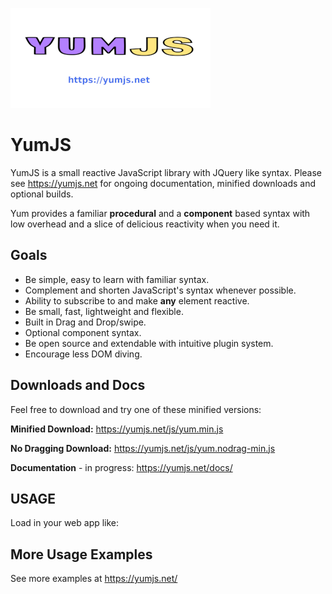 
![GitHub Logo](/images/yumlogo.png)




# YumJS
YumJS is a small reactive JavaScript library with JQuery like syntax. 
Please see https://yumjs.net for ongoing documentation, minified downloads and optional builds.


Yum provides a familiar **procedural** and a **component** based syntax with low overhead and a slice of delicious reactivity when you need it.

## Goals

  -  Be simple, easy to learn with familiar syntax.
  -  Complement and shorten JavaScript's syntax whenever possible.
  -  Ability to subscribe to and make **any** element reactive.
  -  Be small, fast, lightweight and flexible.
  -  Built in Drag and Drop/swipe.
  -  Optional component syntax.
  -  Be open source and extendable with intuitive plugin system.
  -  Encourage less DOM diving.
    
## Downloads and Docs

Feel free to download and try one of these minified versions:

**Minified Download:** https://yumjs.net/js/yum.min.js

**No Dragging Download:** https://yumjs.net/js/yum.nodrag-min.js

**Documentation** - in progress: https://yumjs.net/docs/


## USAGE
Load in your web app like:
<script async src='https://yourdomain.com/js/yum.min.js' ></script>


## More Usage Examples
See more examples at https://yumjs.net/
